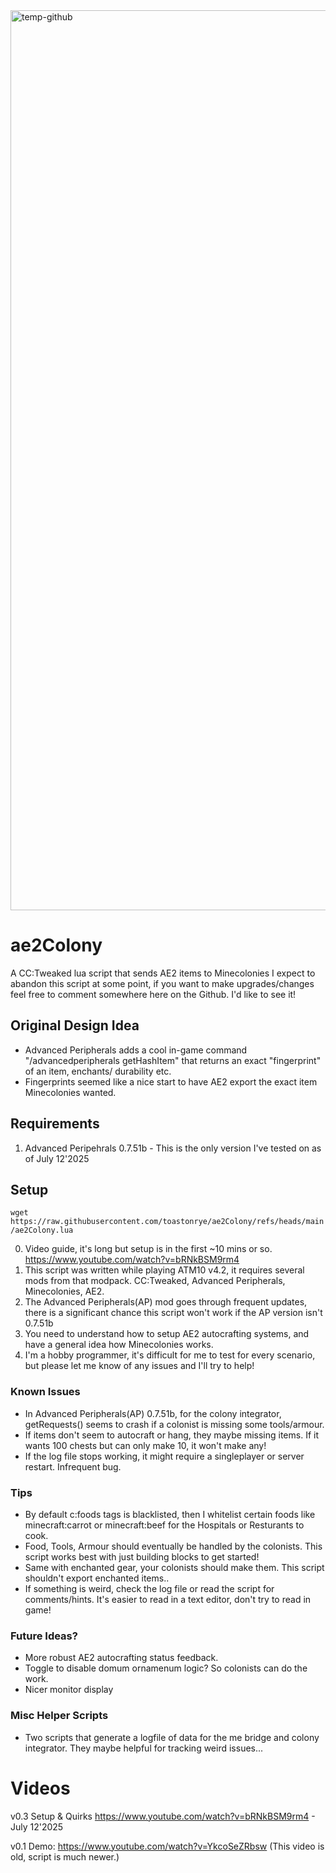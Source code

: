<img width="2560" height="1440" alt="temp-github" src="https://github.com/user-attachments/assets/a54c721e-8562-4532-ad1e-de0c1b8d374d" />

# ae2Colony
A CC:Tweaked lua script that sends AE2 items to Minecolonies
I expect to abandon this script at some point, if you want to make upgrades/changes feel free to comment somewhere here on the Github. I'd like to see it!

## Original Design Idea
- Advanced Peripherals adds a cool in-game command "/advancedperipherals getHashItem" that returns an exact "fingerprint" of an item, enchants/ durability etc.
- Fingerprints seemed like a nice start to have AE2 export the exact item Minecolonies wanted.

## Requirements
1. Advanced Peripehrals 0.7.51b - This is the only version I've tested on as of July 12'2025

## Setup
 ```wget https://raw.githubusercontent.com/toastonrye/ae2Colony/refs/heads/main/ae2Colony.lua```

0. Video guide, it's long but setup is in the first ~10 mins or so. https://www.youtube.com/watch?v=bRNkBSM9rm4
1. This script was written while playing ATM10 v4.2, it requires several mods from that modpack. CC:Tweaked, Advanced Peripherals, Minecolonies, AE2.
2. The Advanced Peripherals(AP) mod goes through frequent updates, there is a significant chance this script won't work if the AP version isn't 0.7.51b
3. You need to understand how to setup AE2 autocrafting systems, and have a general idea how Minecolonies works.
4. I'm a hobby programmer, it's difficult for me to test for every scenario, but please let me know of any issues and I'll try to help!

### Known Issues
- In Advanced Peripherals(AP) 0.7.51b, for the colony integrator, getRequests() seems to crash if a colonist is missing some tools/armour.
- If items don't seem to autocraft or hang, they maybe missing items. If it wants 100 chests but can only make 10, it won't make any!
- If the log file stops working, it might require a singleplayer or server restart. Infrequent bug.

### Tips
- By default c:foods tags is blacklisted, then I whitelist certain foods like minecraft:carrot or minecraft:beef for the Hospitals or Resturants to cook.
- Food, Tools, Armour should eventually be handled by the colonists. This script works best with just building blocks to get started!
- Same with enchanted gear, your colonists should make them. This script shouldn't export enchanted items..
- If something is weird, check the log file or read the script for comments/hints. It's easier to read in a text editor, don't try to read in game!

### Future Ideas?
- More robust AE2 autocrafting status feedback.
- Toggle to disable domum ornamenum logic? So colonists can do the work.
- Nicer monitor display

### Misc Helper Scripts
- Two scripts that generate a logfile of data for the me bridge and colony integrator. They maybe helpful for tracking weird issues...

# Videos
v0.3 Setup & Quirks https://www.youtube.com/watch?v=bRNkBSM9rm4 - July 12'2025

v0.1 Demo: https://www.youtube.com/watch?v=YkcoSeZRbsw (This video is old, script is much newer.)
